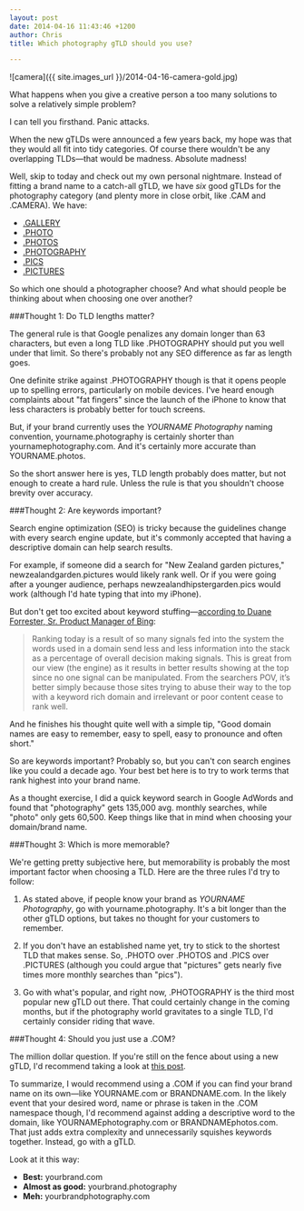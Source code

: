 ```yaml
---
layout: post
date: 2014-04-16 11:43:46 +1200
author: Chris
title: Which photography gTLD should you use?

---
```


<!-- excerpt -->

![camera]({{ site.images_url }}/2014-04-16-camera-gold.jpg)

What happens when you give a creative person a too many solutions to solve a relatively simple problem?

I can tell you firsthand. Panic attacks.

When the new gTLDs were announced a few years back, my hope was that they would all fit into tidy categories. Of course there wouldn't be any overlapping TLDs—that would be madness. Absolute madness!

Well, skip to today and check out my own personal nightmare. Instead of fitting a brand name to a catch-all gTLD, we have *six* good gTLDs for the photography category (and plenty more in close orbit, like .CAM and .CAMERA). We have:

+ [.GALLERY](https://iwantmyname.com/domains/dot-gallery)
+ [.PHOTO](https://iwantmyname.com/domains/dot-photo)
+ [.PHOTOS](https://iwantmyname.com/domains/dot-photos)
+ [.PHOTOGRAPHY](https://iwantmyname.com/domains/dot-photography)
+ [.PICS](https://iwantmyname.com/domains/dot-pics)
+ [.PICTURES](https://iwantmyname.com/domains/dot-pictures)

So which one should a photographer choose? And what should people be thinking about when choosing one over another?

<!-- /excerpt -->

###Thought 1: Do TLD lengths matter?

The general rule is that Google penalizes any domain longer than 63 characters, but even a long TLD like .PHOTOGRAPHY should put you well under that limit. So there's probably not any SEO difference as far as length goes.

One definite strike against .PHOTOGRAPHY though is that it opens people up to spelling errors, particularly on mobile devices. I've heard enough complaints about "fat fingers" since the launch of the iPhone to know that less characters is probably better for touch screens. 

But, if your brand currently uses the *YOURNAME Photography* naming convention, yourname.photography is certainly shorter than yournamephotography.com. And it's certainly more accurate than YOURNAME.photos.

So the short answer here is yes, TLD length probably does matter, but not enough to create a hard rule. Unless the rule is that you shouldn't choose brevity over accuracy.

###Thought 2: Are keywords important?

Search engine optimization (SEO) is tricky because the guidelines change with every search engine update, but it's commonly accepted that having a descriptive domain can help search results. 

For example, if someone did a search for "New Zealand garden pictures," newzealandgarden.pictures would likely rank well. Or if you were going after a younger audience, perhaps newzealandhipstergarden.pics would work (although I'd hate typing that into my iPhone).

But don't get too excited about keyword stuffing—[according to Duane Forrester, Sr. Product Manager of Bing](http://www.bing.com/blogs/site_blogs/b/webmaster/archive/2014/01/15/domain-name-importance-in-ranking.aspx):

>Ranking today is a result of so many signals fed into the system the words used in a domain send less and less information into the stack as a percentage of overall decision making signals. This is great from our view (the engine) as it results in better results showing at the top since no one signal can be manipulated. From the searchers POV, it’s better simply because those sites trying to abuse their way to the top with a keyword rich domain and irrelevant or poor content cease to rank well.

And he finishes his thought quite well with a simple tip, "Good domain names are easy to remember, easy to spell, easy to pronounce and often short."

So are keywords important? Probably so, but you can't con search engines like you could a decade ago. Your best bet here is to try to work terms that rank highest into your brand name. 

As a thought exercise, I did a quick keyword search in Google AdWords and found that "photography" gets 135,000 avg. monthly searches, while "photo" only gets 60,500. Keep things like that in mind when choosing your domain/brand name. 

###Thought 3: Which is more memorable?

We're getting pretty subjective here, but memorability is probably the most important factor when choosing a TLD. Here are the three rules I'd try to follow:

1. As stated above, if people know your brand as *YOURNAME Photography*, go with yourname.photography. It's a bit longer than the other gTLD options, but takes no thought for your customers to remember.

2. If you don't have an established name yet, try to stick to the shortest TLD that makes sense. So, .PHOTO over .PHOTOS and .PICS over .PICTURES (although you could argue that "pictures" gets nearly five times more monthly searches than "pics"). 

3. Go with what's popular, and right now, .PHOTOGRAPHY is the third most popular new gTLD out there. That could certainly change in the coming months, but if the photography world gravitates to a single TLD, I'd certainly consider riding that wave.

###Thought 4: Should you just use a .COM?

The million dollar question. If you're still on the fence about using a new gTLD, I'd recommend taking a look at [this post](https://iwantmyname.com/blog/2014/04/whats-in-a-name-the-case-for-gtlds.html).

To summarize, I would recommend using a .COM if you can find your brand name on its own—like YOURNAME.com or BRANDNAME.com. In the likely event that your desired word, name or phrase is taken in the .COM namespace though, I'd recommend against adding a descriptive word to the domain, like YOURNAMEphotography.com or BRANDNAMEphotos.com. That just adds extra complexity and unnecessarily squishes keywords together. Instead, go with a gTLD. 

Look at it this way:

+ **Best:** yourbrand.com
+ **Almost as good:** yourbrand.photography
+ **Meh:** yourbrandphotography.com







